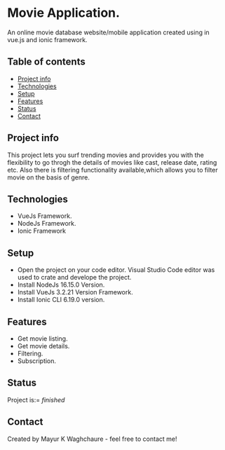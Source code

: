 # Movie Application.
An online movie database website/mobile application created using in vue.js and ionic framework.


## Table of contents
* [Project info](#general-info)
* [Technologies](#technologies)
* [Setup](#setup)
* [Features](#features)
* [Status](#status)
* [Contact](#contact)

## Project info
This project lets you surf trending movies and provides you with the flexibility to go throgh the details of movies like cast, release date, rating etc. 
Also there is filtering functionality available,which allows you to filter movie on the basis of genre.

## Technologies
* VueJs Framework.
* NodeJs Framework.
* Ionic Framework

## Setup
* Open the project on your code editor. Visual Studio Code editor was used to crate and develope the project. 
* Install NodeJs 16.15.0 Version.
* Install VueJs 3.2.21 Version Framework. 
* Install Ionic CLI 6.19.0 version.

## Features
* Get movie listing.
* Get movie details.
* Filtering.
* Subscription.

## Status
Project is:= _finished_

## Contact
Created by Mayur K Waghchaure - feel free to contact me!
